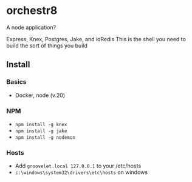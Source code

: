 # orchestr8
A node application?

Express, Knex, Postgres, Jake, and ioRedis
This is the shell you need to build the sort of things you build

## Install

### Basics
* Docker, node (v.20)

### NPM
* `npm install -g knex`
* `npm install -g jake`
* `npm install -g nodemon`

### Hosts
* Add `groovelet.local 127.0.0.1` to your /etc/hosts
* `c:\windows\system32\drivers\etc\hosts` on windows
